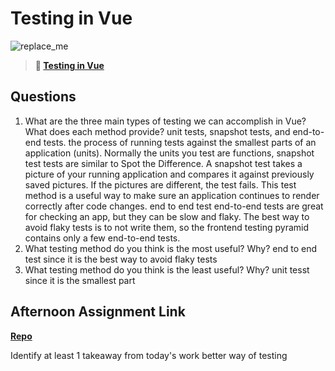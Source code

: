 # Testing in Vue

![replace_me](https://codeworks.blob.core.windows.net/public/assets/img/illustrations/placeholder.svg)

> **📖 [Testing in Vue](https://codeworksacademy.com/fs-student-guide/resources/wk8-9/04-Vue-Testing)**

## Questions

1. What are the three main types of testing we can accomplish in Vue? What does each method provide?
unit tests, snapshot tests, and end-to-end tests. the process of running tests against the smallest parts of an application (units). Normally the units you test are functions, snapshot test tests are similar to Spot the Difference. A snapshot test takes a picture of your running application and compares it against previously saved pictures. If the pictures are different, the test fails. This test method is a useful way to make sure an application continues to render correctly after code changes. end to end test end-to-end tests are great for checking an app, but they can be slow and flaky. The best way to avoid flaky tests is to not write them, so the frontend testing pyramid contains only a few end-to-end tests.
2. What testing method do you think is the most useful? Why?
end to end test since it is the best way to avoid flaky tests
3. What testing method do you think is the least useful? Why?
unit tesst since it is the smallest part 
## Afternoon Assignment Link

**[Repo](https://github.com/coombsab/digital-dungeons)**

Identify at least 1 takeaway from today's work
better way of testing